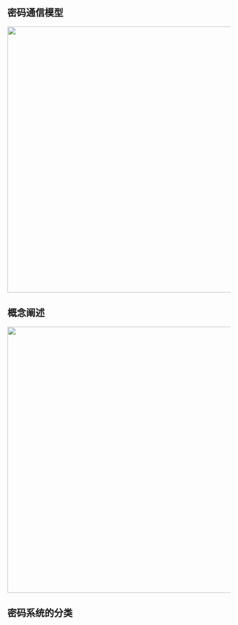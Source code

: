 ## 密码通信模型
<img src="../pictures/d61ne4r06mo.png" width="600" />  

## 概念阐述
<img src="../pictures/pmf0auetrs.png" width="600" />  

## 密码系统的分类


```{.python .input}

```
